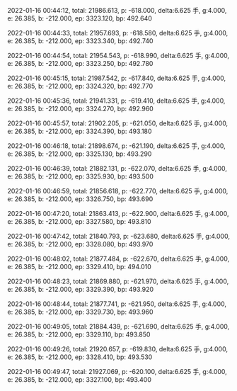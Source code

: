 2022-01-16 00:44:12, total: 21986.613, p: -618.000, delta:6.625 手, g:4.000, e: 26.385, b: -212.000, ep: 3323.120, bp: 492.640

2022-01-16 00:44:33, total: 21957.693, p: -618.580, delta:6.625 手, g:4.000, e: 26.385, b: -212.000, ep: 3323.340, bp: 492.740

2022-01-16 00:44:54, total: 21954.543, p: -618.990, delta:6.625 手, g:4.000, e: 26.385, b: -212.000, ep: 3323.250, bp: 492.780

2022-01-16 00:45:15, total: 21987.542, p: -617.840, delta:6.625 手, g:4.000, e: 26.385, b: -212.000, ep: 3324.320, bp: 492.770

2022-01-16 00:45:36, total: 21941.331, p: -619.410, delta:6.625 手, g:4.000, e: 26.385, b: -212.000, ep: 3324.270, bp: 492.960

2022-01-16 00:45:57, total: 21902.205, p: -621.050, delta:6.625 手, g:4.000, e: 26.385, b: -212.000, ep: 3324.390, bp: 493.180

2022-01-16 00:46:18, total: 21898.674, p: -621.190, delta:6.625 手, g:4.000, e: 26.385, b: -212.000, ep: 3325.130, bp: 493.290

2022-01-16 00:46:39, total: 21882.131, p: -622.070, delta:6.625 手, g:4.000, e: 26.385, b: -212.000, ep: 3325.930, bp: 493.500

2022-01-16 00:46:59, total: 21856.618, p: -622.770, delta:6.625 手, g:4.000, e: 26.385, b: -212.000, ep: 3326.750, bp: 493.690

2022-01-16 00:47:20, total: 21863.413, p: -622.900, delta:6.625 手, g:4.000, e: 26.385, b: -212.000, ep: 3327.580, bp: 493.810

2022-01-16 00:47:42, total: 21840.793, p: -623.680, delta:6.625 手, g:4.000, e: 26.385, b: -212.000, ep: 3328.080, bp: 493.970

2022-01-16 00:48:02, total: 21877.484, p: -622.670, delta:6.625 手, g:4.000, e: 26.385, b: -212.000, ep: 3329.410, bp: 494.010

2022-01-16 00:48:23, total: 21869.880, p: -621.970, delta:6.625 手, g:4.000, e: 26.385, b: -212.000, ep: 3329.390, bp: 493.920

2022-01-16 00:48:44, total: 21877.741, p: -621.950, delta:6.625 手, g:4.000, e: 26.385, b: -212.000, ep: 3329.730, bp: 493.960

2022-01-16 00:49:05, total: 21884.439, p: -621.690, delta:6.625 手, g:4.000, e: 26.385, b: -212.000, ep: 3329.110, bp: 493.850

2022-01-16 00:49:26, total: 21920.657, p: -619.830, delta:6.625 手, g:4.000, e: 26.385, b: -212.000, ep: 3328.410, bp: 493.530

2022-01-16 00:49:47, total: 21927.069, p: -620.100, delta:6.625 手, g:4.000, e: 26.385, b: -212.000, ep: 3327.100, bp: 493.400